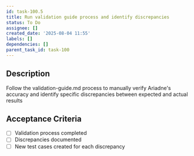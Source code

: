 ```yaml
---
id: task-100.5
title: Run validation guide process and identify discrepancies
status: To Do
assignee: []
created_date: '2025-08-04 11:55'
labels: []
dependencies: []
parent_task_id: task-100
---
```


## Description

Follow the validation-guide.md process to manually verify Ariadne's accuracy and identify specific discrepancies between expected and actual results

## Acceptance Criteria

- [ ] Validation process completed
- [ ] Discrepancies documented
- [ ] New test cases created for each discrepancy
